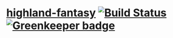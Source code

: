 [highland-fantasy](https://github.com/amsross/highland-fantasy) [![Build Status](https://travis-ci.org/amsross/highland-fantasy.svg?branch=master)](https://travis-ci.org/amsross/highland-fantasy) [![Greenkeeper badge](https://badges.greenkeeper.io/amsross/highland-fantasy.svg)](https://greenkeeper.io/)
======================
